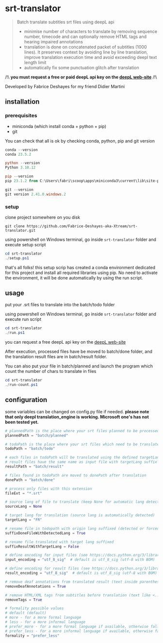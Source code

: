 # srt-translator

> Batch translate subtitles srt files using deepL api
> - minimise number of characters to translate by removing sequence number, timecode and can optionally remove HTML tags and hearing impaired annotations
> - translation is done on concatenated packet of subtitles (1000 lines). It preserves context by avoiding line by line translation, improve translation execution time and avoid
    exceeding deepl text length limit
> - automatically fix some punctuation glitch after translation

/!\ **you must request a free or paid deepL api key on the [deepL web-site](https://www.deepl.com/fr/pro-api?cta=header-pro-api/)** /!\

Developed by Fabrice Deshayes for my friend Didier Martini  

## installation

### prerequisites 

- miniconda (which install conda + python + pip)
- git

You can check that all is ok by checking conda, python, pip and git version
```powershell
conda --version
conda 23.5.2

python --version
Python 3.10.12

pip --version                                                                                                                                            ─╯
pip 23.1.2 from C:\Users\fabri\scoop\apps\miniconda3\current\lib\site-packages\pip (python 3.10)

git --version
git version 2.41.0.windows.2
```

### setup

clone project somewhere on you disk
```
git clone https://github.com/Fabrice-Deshayes-aka-Xtream/srt-translator.git
```

using powershell on Windows terminal, go inside `srt-translator` folder and execute setup script
```powershell
cd srt-translator
./setup.ps1
```

that's all folks! this setup scrip has created a conda environment dedicated for this project and install all required libraries using pip. No need to activate the environment, it will be done automatically by using the run script.

## usage

put your .srt files to translate into the batch/todo folder

using powershell on Windows terminal, go inside `srt-translator` folder and execute run script

```powershell
cd srt-translator
./run.ps1
```

you can request a free deepL api key on the [deepL web-site](https://www.deepl.com/fr/pro-api?cta=header-pro-api/)

After execution, processed files have be moved to batch/done folder, and the translation result files are in
batch/result folder.

You can also put your file in batch/planned and launch the program which count the number of chars to translate in
files

```powershell
cd srt-translator
./run-count.ps1
```

## configuration

some variables can be changed on config.py file if needed. **please note that only deepl translation_engine is working. Microsoft one's has not been tested yet.**

```python
# plannedPath is the place where your srt files planned to be processed are located to count number of chars
plannedPath = "batch/planned"

# todoPath is the place where your srt files which need to be translated are located
todoPath = "batch/todo"

# each files in todoPath will be translated using the defined targetLang and the result will be put in resultPath
# result files have the same name as input file with targetLang suffix
resultPath = "batch/result"

# files found in todoPath are moved to donePath after translation
donePath = "batch/done"

# process only files with this extension
fileExt = "*.srt"

# source lang of file to translate (keep None for automatic lang detection)
sourceLang = None

# target lang for translation (source lang is automatically detected)
targetLang = "FR"

# rename file in todopath with origin lang suffixed (detected or forced)
suffixDoneFileWithDetectedLang = True

# rename file translated with target lang suffixed
suffixResultWithTargetLang = False

# define encoding for input files (see https://docs.python.org/3/library/codecs.html#standard-encodings)
input_encoding = "utf_8_sig"  # default is utf_8_sig (utf-8 with BOM)

# define encoding for result files (see https://docs.python.org/3/library/codecs.html#standard-encodings)
result_encoding = "utf_8_sig"  # default is utf_8_sig (utf-8 with BOM)

# remove deaf annotations from translated result (text inside parenthesis (...) or hooks [...])
removeDeafAnnotations = True

# remove HTML/XML tags from subtitles before translation (text like <...>)
removeTags = True

# formality possible values
# default (default)
# more - for a more formal language
# less - for a more informal language
# prefer_more - for a more formal language if available, otherwise fallback to default formality
# prefer_less - for a more informal language if available, otherwise fallback to default formality
formality = "prefer_less"
```